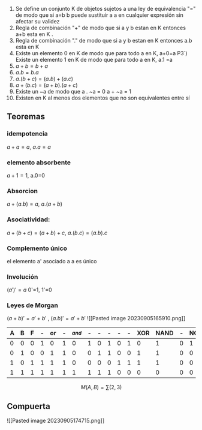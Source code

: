 1. Se define un conjunto K de objetos sujetos a una ley de equivalencia "=" de modo que si a=b b puede sustituir a a en cualquier expresión sin afectar su validez 
2. Regla de combinación "+" de modo que si a y b estan en K entonces a+b esta en K . 
3. Regla de combinación "." de modo que si a y b estan en K entonces a.b esta en K 
4. Existe un elemento 0 en K de modo que para todo a en K, a+0=a P3´) Existe un elemento 1 en K de modo que para todo a en K, a.1 =a 
5. $a + b = b + a$ 
6.  $a . b = b . a$ 
7. $a . (b + c) = (a. b) + (a . c)$ 
8. $a + (b . c) = (a+b) . (a + c)$
9.  Existe un ~a de modo que a . ~a = 0 a + ~a = 1
10.  Existen en K al menos dos elementos que no son equivalentes entre sí

## Teoremas 

### idempotencia
$a+a=a$, $a.a=a$


### elemento absorbente
$a+1=1$, a.0=0

### Absorcion
$a+(a.b)=a$, $a.(a+b)$
### Asociatividad: 
$a+(b+c)=(a+b)+c$, $a . (b . c) = (a . b) . c$
### Complemento único
el elemento a' asociado a a es único

### Involución
$(a')'=a$
0'=1, 1'=0

### Leyes de Morgan
$(a+b)'=a'+b'$ , $(a.b)'=a'+b'$
![[Pasted image 20230905165910.png]]

| A   | B   | F   | -   | or   | -   | $_{and}$   | -   | -   | -   | -   | -   | XOR   | NAND   | -   | NOR   | -   | -   |
| --- | --- | --- | --- | --- | --- | --- | --- | --- | --- | --- | --- | --- | --- | --- | --- | --- | --- |
| 0   | 0   | 0   | 1   | 0   | 1   | 0   | 1   | 0   | 1   | 0   | 1   | 0   | 1   | 0   | 1   | 0   | 1   |
| 0   | 1   | 0   | 0   | 1   | 1   | 0   | 0   | 1   | 1   | 0   | 0   | 1   | 1   | 0   | 0   | 1   | 1   |
| 1   | 0   | 1   | 1   | 1   | 1   | 0   | 0   | 0   | 0   | 1   | 1   | 1   | 1   | 0   | 0   | 0   | 0   |
| 1    | 1    | 1    | 1    |  1   | 1    |1     |1     |1     | 1    | 0    | 0    | 0    | 0    | 0    | 0    | 0    |  0   |

$$M(A,B)=\sum(2,3)$$
## Compuerta
![[Pasted image 20230905174715.png]]